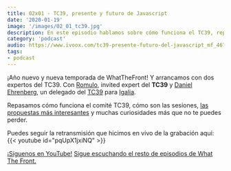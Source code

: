```yaml
---
title: 02x01 - TC39, presente y futuro de Javascript
date: '2020-01-19'
image: '/images/02_01_tc39.jpg'
description: En este episodio hablamos sobre cómo funciona el TC39, repasamos las mejores proposals y conoceremos más cómo funciona este comité gracias a la participación de Romulo y Daniel Ehrenberg.
category: 'podcast'
audio: https://www.ivoox.com/tc39-presente-futuro-del-javascript_mf_46704284_feed_1.mp3
tags:
- podcast
---
```


¡Año nuevo y nueva temporada de WhatTheFront! Y arrancamos con dos expertos del TC39. Con [Romulo](https://twitter.com/romulocintra), invited expert del **TC39** y [Daniel Ehrenberg](https://twitter.com/littledan), un delegado del [TC39](https://github.com/tc39) para [Igalia](https://www.igalia.com/).

Repasamos cómo funciona el comité TC39, cómo son las sesiones, [las propuestas más interesantes](https://github.com/tc39/proposals) y muchas curiosidades más que no te puedes perder.

Puedes seguir la retransmisión que hicimos en vivo de la grabación aquí:
{{< youtube id="pqUpX1jxiNQ" >}}

[¡Síguenos en YouTube!](https://www.youtube.com/c/midudev?sub_confirmation=1)
[Sigue escuchando el resto de episodios de What The Front.](https://midu.dev/what-the-front-podcast)
